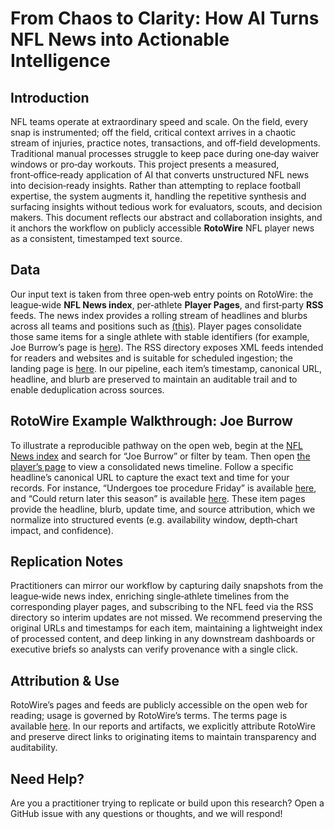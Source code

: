 # From Chaos to Clarity: How AI Turns NFL News into Actionable Intelligence

## Introduction
NFL teams operate at extraordinary speed and scale. On the field, every snap is instrumented; off the field, critical context arrives in a chaotic stream of injuries, practice notes, transactions, and off‑field developments. Traditional manual processes struggle to keep pace during one‑day waiver windows or pro‑day workouts. This project presents a measured, front‑office‑ready application of AI that converts unstructured NFL news into decision‑ready insights. Rather than attempting to replace football expertise, the system augments it, handling the repetitive synthesis and surfacing insights without tedious work for evaluators, scouts, and decision makers. This document reflects our abstract and collaboration insights, and it anchors the workflow on publicly accessible **RotoWire** NFL player news as a consistent, timestamped text source.

## Data
Our input text is taken from three open‑web entry points on RotoWire: the league‑wide **NFL News index**, per‑athlete **Player Pages**, and first‑party **RSS** feeds. The news index provides a rolling stream of headlines and blurbs across all teams and positions such as [(this)](https://www.rotowire.com/football/news.php). Player pages consolidate those same items for a single athlete with stable identifiers (for example, Joe Burrow’s page is [here](https://www.rotowire.com/football/player/joe-burrow-14442)). The RSS directory exposes XML feeds intended for readers and websites and is suitable for scheduled ingestion; the landing page is [here](https://www.rotowire.com/rss/). In our pipeline, each item’s timestamp, canonical URL, headline, and blurb are preserved to maintain an auditable trail and to enable deduplication across sources.

## RotoWire Example Walkthrough: Joe Burrow
To illustrate a reproducible pathway on the open web, begin at the [NFL News index](https://www.rotowire.com/football/news.php) and search for “Joe Burrow” or filter by team. Then open [the player’s page](https://www.rotowire.com/football/player/joe-burrow-14442) to view a consolidated news timeline. Follow a specific headline’s canonical URL to capture the exact text and time for your records. For instance, “Undergoes toe procedure Friday” is available [here](https://www.rotowire.com/football/headlines/joe-burrow-injury-undergoes-toe-procedure-friday-606423), and “Could return later this season” is available [here](https://www.rotowire.com/football/headlines/joe-burrow-injury-could-return-later-this-season-606626). These item pages provide the headline, blurb, update time, and source attribution, which we normalize into structured events (e.g. availability window, depth‑chart impact, and confidence).

## Replication Notes
Practitioners can mirror our workflow by capturing daily snapshots from the league‑wide news index, enriching single‑athlete timelines from the corresponding player pages, and subscribing to the NFL feed via the RSS directory so interim updates are not missed. We recommend preserving the original URLs and timestamps for each item, maintaining a lightweight index of processed content, and deep linking in any downstream dashboards or executive briefs so analysts can verify provenance with a single click.

## Attribution & Use
RotoWire’s pages and feeds are publicly accessible on the open web for reading; usage is governed by RotoWire’s terms. The terms page is available [here](https://www.rotowire.com/termsandconditions.php). In our reports and artifacts, we explicitly attribute RotoWire and preserve direct links to originating items to maintain transparency and auditability.

## Need Help?
Are you a practitioner trying to replicate or build upon this research? Open a GitHub issue with any questions or thoughts, and we will respond!
